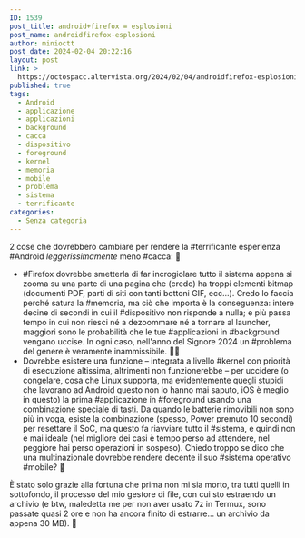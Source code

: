 ```yaml
---
ID: 1539
post_title: android+firefox = esplosioni
post_name: androidfirefox-esplosioni
author: minioctt
post_date: 2024-02-04 20:22:16
layout: post
link: >
  https://octospacc.altervista.org/2024/02/04/androidfirefox-esplosioni/
published: true
tags:
  - Android
  - applicazione
  - applicazioni
  - background
  - cacca
  - dispositivo
  - foreground
  - kernel
  - memoria
  - mobile
  - problema
  - sistema
  - terrificante
categories:
  - Senza categoria
---
```

<!-- wp:paragraph -->
<p>2 cose che dovrebbero cambiare per rendere la #terrificante esperienza #Android <em>leggerissimamente</em> meno #cacca: 🤗</p>
<!-- /wp:paragraph -->

<!-- wp:list -->
<ul><!-- wp:list-item -->
<li>#Firefox dovrebbe smetterla di far incrogiolare tutto il sistema appena si zooma su una parte di una pagina che (credo) ha troppi elementi bitmap (documenti PDF, parti di siti con tanti bottoni GIF, ecc...). Credo lo faccia perché satura la #memoria, ma ciò che importa è la conseguenza: intere decine di secondi in cui il #dispositivo non risponde a nulla; e più passa tempo in cui non riesci né a dezoommare né a tornare al launcher, maggiori sono le probabilità che le tue #applicazioni in #background vengano uccise. In ogni caso, nell'anno del Signore 2024 un #problema del genere è veramente inammissibile. 😶‍🌫️</li>
<!-- /wp:list-item -->

<!-- wp:list-item -->
<li>Dovrebbe esistere una funzione – integrata a livello #kernel con priorità di esecuzione altissima, altrimenti non funzionerebbe – per uccidere (o congelare, cosa che Linux supporta, ma evidentemente quegli stupidi che lavorano ad Android questo non lo hanno mai saputo, iOS è meglio in questo) la prima #applicazione in #foreground usando una combinazione speciale di tasti. Da quando le batterie rimovibili non sono più in voga, esiste la combinazione (spesso, Power premuto 10 secondi) per resettare il SoC, ma questo fa riavviare tutto il #sistema, e quindi non è mai ideale (nel migliore dei casi è tempo perso ad attendere, nel peggiore hai perso operazioni in sospeso). Chiedo troppo se dico che una multinazionale dovrebbe rendere decente il suo #sistema operativo #mobile? 🤥</li>
<!-- /wp:list-item --></ul>
<!-- /wp:list -->

<!-- wp:paragraph -->
<p>È stato solo grazie alla fortuna che prima non mi sia morto, tra tutti quelli in sottofondo, il processo del mio gestore di file, con cui sto estraendo un archivio (e btw, maledetta me per non aver usato 7z in Termux, sono passate quasi 2 ore e non ha ancora finito di estrarre... un archivio da appena 30 MB). 🤮</p>
<!-- /wp:paragraph -->